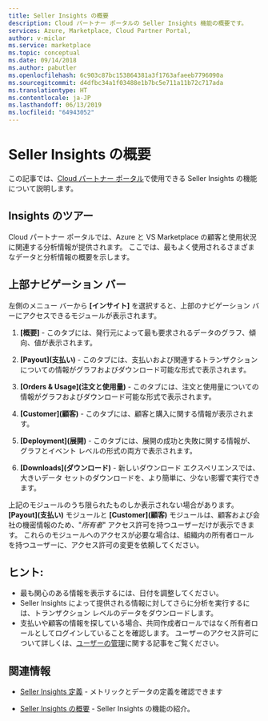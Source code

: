 ```yaml
---
title: Seller Insights の概要
description: Cloud パートナー ポータルの Seller Insights 機能の概要です。
services: Azure, Marketplace, Cloud Partner Portal,
author: v-miclar
ms.service: marketplace
ms.topic: conceptual
ms.date: 09/14/2018
ms.author: pabutler
ms.openlocfilehash: 6c903c87bc153864381a3f1763afaeeb7796090a
ms.sourcegitcommit: d4dfbc34a1f03488e1b7bc5e711a11b72c717ada
ms.translationtype: HT
ms.contentlocale: ja-JP
ms.lasthandoff: 06/13/2019
ms.locfileid: "64943052"
---
```

<a name="getting-started-with-seller-insights"></a>Seller Insights の概要
====================================

この記事では、[Cloud パートナー ポータル](https://cloudpartner.azure.com/#insights)で使用できる Seller Insights の機能について説明します。


<a name="insights-tour"></a>Insights のツアー
-------------

Cloud パートナー ポータルでは、Azure と VS Marketplace の顧客と使用状況に関連する分析情報が提供されます。 ここでは、最もよく使用されるさまざまなデータと分析情報の概要を示します。

<a name="top-navigation-bar"></a>上部ナビゲーション バー
------------------

左側のメニュー バーから **[インサイト]** を選択すると、上部のナビゲーション バーにアクセスできるモジュールが表示されます。

1.  **[概要]** - このタブには、発行元によって最も要求されるデータのグラフ、傾向、値が表示されます。

2.  **[Payout]\(支払い\)** - このタブには、支払いおよび関連するトランザクションについての情報がグラフおよびダウンロード可能な形式で表示されます。

3.  **[Orders & Usage]\(注文と使用量\)** - このタブには、注文と使用量についての情報がグラフおよびダウンロード可能な形式で表示されます。

4.  **[Customer]\(顧客\)** - このタブには、顧客と購入に関する情報が表示されます。

5.  **[Deployment]\(展開\)** - このタブには、展開の成功と失敗に関する情報が、グラフとイベント レベルの形式の両方で表示されます。

6.  **[Downloads]\(ダウンロード\)** - 新しいダウンロード エクスペリエンスでは、大きいデータ セットのダウンロードを、より簡単に、少ない影響で実行できます。

上記のモジュールのうち限られたものしか表示されない場合があります。
**[Payout]\(支払い\)** モジュールと **[Customer]\(顧客\)** モジュールは、顧客および会社の機密情報のため、"*所有者*" アクセス許可を持つユーザーだけが表示できます。 これらのモジュールへのアクセスが必要な場合は、組織内の所有者ロールを持つユーザーに、アクセス許可の変更を依頼してください。


<a name="tips"></a>ヒント:
-----

-   最も関心のある情報を表示するには、日付を調整してください。
-   Seller Insights によって提供される情報に対してさらに分析を実行するには、トランザクション レベルのデータをダウンロードします。
-   支払いや顧客の情報を探している場合、共同作成者ロールではなく所有者ロールとしてログインしていることを確認します。 ユーザーのアクセス許可について詳しくは、[ユーザーの管理](./cloud-partner-portal-manage-users.md)に関する記事をご覧ください。


<a name="finding-more-help"></a>関連情報
-----------------

- [Seller Insights 定義](./si-insights-definitions-v4.md) - メトリックとデータの定義を確認できます

- [Seller Insights の概要](./si-getting-started.md) - Seller Insights の機能の紹介。

